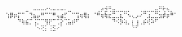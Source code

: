 ⠀⠀⠀⠀⠀⣀⠀⠤⠤⠤⠔⠢⠤⠤⠤⠄⣀⠀⠀⠀⠀⠀
⠀⢀⡴⣺⢛⣤⣀⣀⣀⡀⠀⠀⢀⣀⣀⣀⣤⡛⢗⢦⡀⠀
⢱⡿⡶⡍⠉⠀⢙⣦⡤⠛⠉⠉⠛⢤⣴⡋⠀⠉⢩⢶⢿⡆
⠈⠛⢶⢷⣖⣉⣀⣆⠉⠢⢄⡠⠔⠉⣰⣀⣉⣲⡾⡶⠛⠁
⠀⠀⠀⠙⢷⣮⡉⢨⡉⠉⢻⡟⠉⢉⡕⢉⣥⡾⠋⠀⠀⠀
⠀⠀⠀⠀⠀⠙⠪⡳⢵⡀⡆⢰⢀⡮⢞⠵⠋⠀⠀⠀⠀⠀
⠀⠀⠀⠀⠀⠀⠀⠈⠢⢝⡅⢨⣫⠔⠁⠀⠀⠀⠀⠀⠀⠀
⠀⠀⠀⠀⠀⠀⠀⠀⠀⠀⠙⠋⠀⠀⠀⠀
